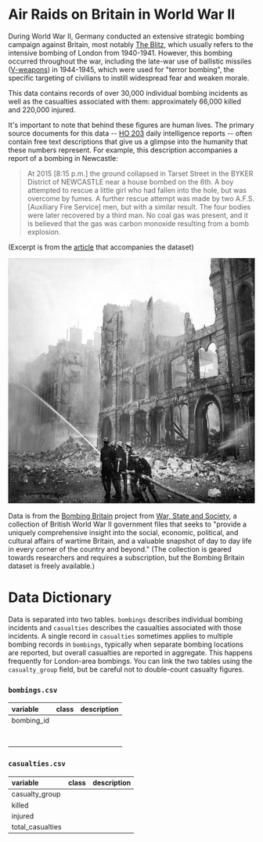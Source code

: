 # Air Raids on Britain in World War II

During World War II, Germany conducted an extensive strategic bombing campaign against Britain, most notably [The Blitz](https://en.wikipedia.org/wiki/The_Blitz), which usually refers to the intensive bombing of London from 1940-1941. However, this bombing occurred throughout the war, including the late-war use of ballistic missiles ([V-weapons]([https://en.wikipedia.org/wiki/V-weapons#Use_against_Britain_and_Europe_1944%E2%80%9345](https://en.wikipedia.org/wiki/V-weapons#Use_against_Britain_and_Europe_1944–45))) in 1944-1945, which were used for "terror bombing", the specific targeting of civilians to instill widespread fear and weaken morale.

This data contains records of over 30,000 individual bombing incidents as well as the casualties associated with them: approximately 66,000 killed and 220,000 injured.



It's important to note that behind these figures are human lives. The primary source documents for this data -- [HO 203](https://discovery.nationalarchives.gov.uk/details/r/C9067) daily intelligence reports -- often contain free text descriptions that give us a glimpse into the humanity that these numbers represent. For example, this description accompanies a report of a bombing in Newcastle:

> At 2015 \[8:15 p.m.\] the ground collapsed in Tarset Street in the BYKER District of NEWCASTLE near a house bombed on the 6th. A boy attempted to rescue a little girl who had fallen into the hole, but was overcome by fumes. A further rescue attempt was made by two A.F.S. \[Auxiliary Fire Service\] men, but with a similar result. The four bodies were later recovered by a third man. No coal gas was present, and it is believed that the gas was carbon monoxide resulting from a bomb explosion.

(Excerpt is from the [article](http://www.warstateandsociety.com/Bombing-Britain) that accompanies the dataset)

<p align="center">
<img height="500px" src="./ref/blitz-firemen.jpg">
</p>



Data is from the [Bombing Britain](http://www.warstateandsociety.com/Bombing-Britain) project from [War, State and Society](http://www.warstateandsociety.com/The-Collection/Overview), a collection of British World War II government files that seeks to "provide a uniquely comprehensive insight into the social, economic, political, and cultural affairs of wartime Britain, and a valuable snapshot of day to day life in every corner of the country and beyond." (The collection is geared towards researchers and requires a subscription, but the Bombing Britain dataset is freely available.)



# Data Dictionary

Data is separated into two tables. `bombings` describes individual bombing incidents and `casualties` describes the casualties associated with those incidents. A single record in `casualties` sometimes applies to multiple bombing records in `bombings`, typically when separate bombing locations are reported, but overall casualties are reported in aggregate. This happens frequently for London-area bombings. You can link the two tables using the `casualty_group` field, but be careful not to double-count casualty figures.



### `bombings.csv`

| variable             | class     | description                                                  |
| :------------------- | :-------- | :----------------------------------------------------------- |
| bombing_id |       |             |
|            |       |             |
|            |       |             |
|            |       |             |
|            |       |             |
|            |       |             |
|            |       |             |
|            |       |             |
|            |       |             |



### `casualties.csv`

| variable         | class | description |
| :--------------- | :---- | :---------- |
| casualty_group   |       |             |
| killed           |       |             |
| injured          |       |             |
| total_casualties |       |             |